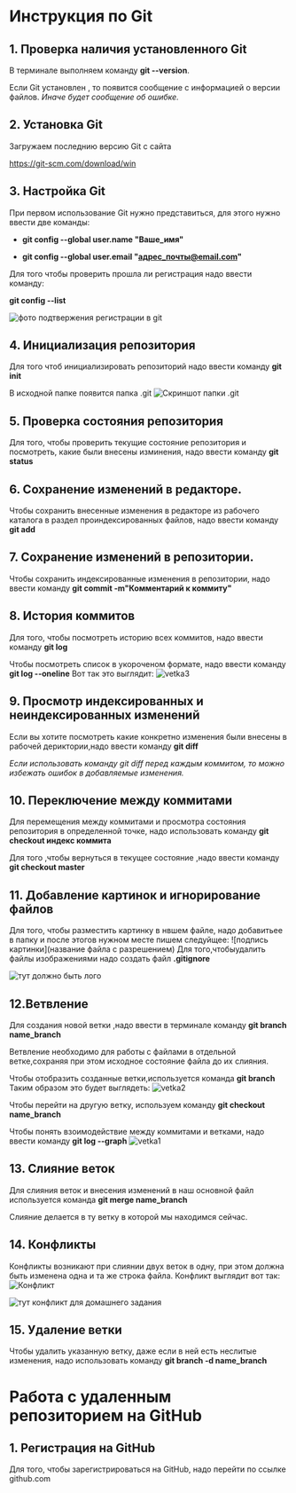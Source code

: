 # Инструкция по Git

## 1. Проверка наличия установленного Git

В терминале выполняем команду **git --version**.

Если Git установлен , то появится сообщение с информацией о версии файлов.
*Иначе будет сообщение об ошибке.*

## 2. Установка Git

Загружаем последнию версию Git c сайта

https://git-scm.com/download/win

## 3.  Настройка Git

При первом использование Git нужно представиться, для этого нужно ввести две команды:
*  **git config --global user.name "Ваше_имя"**

*  **git config --global user.email "адрес_почты@email.com"**

Для того чтобы проверить прошла ли регистрация надо ввести команду:

**git config --list**

![фото подтвержения регистрации в git](vetka5.png)

## 4. Инициализация репозитория


Для того чтоб инициализировать репозиторий надо ввести команду **git init**

В исходной папке появится папка .git
![Скриншот папки .git](vetka6.png)

## 5. Проверка состояния репозитория

Для того, чтобы проверить текущие состояние репозитория и посмотреть, какие были внесены изминения, надо ввести команду **git status**

## 6. Сохранение изменений в редакторе.

Чтобы сохранить внесенные изменения в редакторе из рабочего каталога в раздел проиндексированных файлов, надо ввести команду **git add**

## 7. Сохранение изменений в репозитории.

Чтобы сохранить индексированные изменения в репозитории, надо ввести команду **git commit  -m"Комментарий к коммиту"**

## 8. История коммитов

Для того, чтобы посмотреть историю всех коммитов, надо ввести команду **git log**

Чтобы посмотреть список в укороченом формате, надо ввести команду **git log --oneline**
Вот так это выглядит:
![vetka3](vetka3.png)

## 9. Просмотр индексированных и неиндексированных изменений

Если вы хотите посмотреть какие конкретно изменения были внесены в рабочей дериктории,надо ввести команду **git diff**

*Если использовать команду git diff перед каждым коммитом, то можно избежать ошибок в добавляемые изменения.*

## 10. Переключение между коммитами

Для перемещения между коммитами и просмотра состояния репозитория в определенной точке, надо использовать команду **git checkout индекс коммита**

Для того ,чтобы вернуться в текущее состояние ,надо ввести команду **git checkout master**

## 11. Добавление картинок и игнорирование файлов

Для того, чтобы разместить картинку в нвшем файле, надо добавитьее в папку и после этогов нужном месте пишем следуйщее:
![подпись картинки](название файла с разрешением)
Для того,чтобыудалить файлы изображениями надо создать файл **.gitignore**

![тут должно быть лого](gitlog.png)

## 12.Ветвление

Для создания новой ветки ,надо ввести в терминале команду **git branch name_branch**

Ветвление необходимо для работы с файлами в отдельной ветке,сохраняя при этом исходное состояние файла до их слияния.

Чтобы отобразить созданные ветки,используется команда **git branch**
Таким образом это будет выглядеть:
![vetka2](vetka2.png)

Чтобы перейти на другую ветку, используем команду **git checkout name_branch**

Чтобы понять взоимодействие между коммитами и ветками, надо ввести команду **git log --graph**
![vetka1](vetka1.png)

## 13. Слияние веток

Для слияния веток и внесения изменений в наш основной файл используется команда **git merge name_branch**

Слияние делается в ту ветку в которой мы находимся сейчас.

## 14. Конфликты

Конфликты возникают при слиянии двух веток в одну, при этом должна быть изменена одна и та же строка файла.
Конфликт выглядит вот так:
![Конфликт](Conflict.png)

![тут конфликт для домашнего задания](vetka4.png)

## 15. Удаление ветки

Чтобы удалить указанную  ветку, даже если в ней есть неслитые изменения, надо использовать команду **git branch -d name_branch**

 # Работа с удаленным репозиторием на GitHub

## 1. Регистрация на GitHub
 Для того, чтобы зарегистрироваться на GitHub, надо перейти по ссылке github.com
 